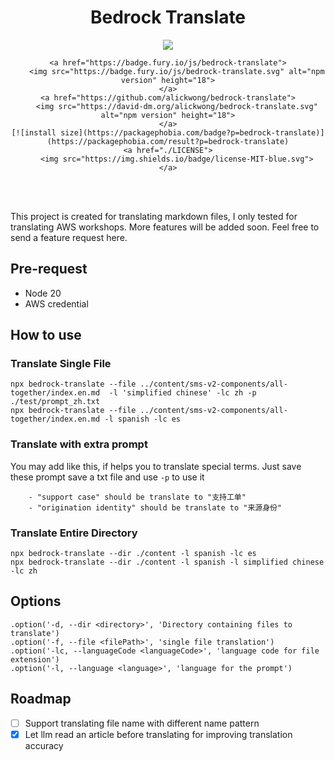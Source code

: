 <h1 align="center">Bedrock Translate</h1>


<div align="center">
	<a href="https://github.com/alickwong/bedrock-translate/actions?workflow=CI">
		<img src="https://github.com/alickwong/bedrock-translate/workflows/CI/badge.svg">
	</a>

	<a href="https://badge.fury.io/js/bedrock-translate">
	    <img src="https://badge.fury.io/js/bedrock-translate.svg" alt="npm version" height="18">
    </a>
    <a href="https://github.com/alickwong/bedrock-translate">
        <img src="https://david-dm.org/alickwong/bedrock-translate.svg" alt="npm version" height="18">
    </a>
    [![install size](https://packagephobia.com/badge?p=bedrock-translate)](https://packagephobia.com/result?p=bedrock-translate)
    <a href="./LICENSE">
		<img src="https://img.shields.io/badge/license-MIT-blue.svg">
	</a>

  <br>
  <br>
</div>

This project is created for translating markdown files, I only tested for translating AWS workshops. More features will
be added soon. Feel free to send a feature request here.

## Pre-request

* Node 20
* AWS credential

## How to use

### Translate Single File

```
npx bedrock-translate --file ../content/sms-v2-components/all-together/index.en.md  -l 'simplified chinese' -lc zh -p ./test/prompt_zh.txt
npx bedrock-translate --file ../content/sms-v2-components/all-together/index.en.md -l spanish -lc es
```

### Translate with extra prompt

You may add like this, if helps you to translate special terms. Just save these prompt save a txt file and use `-p` to
use it

```
    - "support case" should be translate to "支持工单"
    - "origination identity" should be translate to "来源身份"
```

### Translate Entire Directory

```
npx bedrock-translate --dir ./content -l spanish -lc es
npx bedrock-translate --dir ./content -l spanish -l simplified chinese -lc zh
```

## Options

```
.option('-d, --dir <directory>', 'Directory containing files to translate')
.option('-f, --file <filePath>', 'single file translation')
.option('-lc, --languageCode <languageCode>', 'language code for file extension')
.option('-l, --language <language>', 'language for the prompt')
```

## Roadmap

- [ ] Support translating file name with different name pattern
- [x] Let llm read an article before translating for improving translation accuracy
